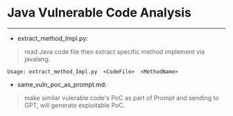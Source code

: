 # Java Vulnerable Code Analysis
----
* extract_method_Impl.py:  
>read Java code file then extract specific method implement via javalang.
```shell
Usage: extract_method_Impl.py  <CodeFile>  <MethodName>
```
* same_vuln_poc_as_prompt.md:  
>make similar vulerable code's PoC as part of Prompt and sending to GPT, will generate exploitable PoC.

